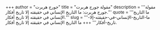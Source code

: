 +++
author = "جورج هربرت"
title = "مقولة جورج هربرت"
description = '''مقولة جورج هربرت: ما التاريخ الإنساني في حقيقته إلا تاريخ أفكار.'''
quote = '''ما التاريخ الإنساني في حقيقته إلا تاريخ أفكار.'''
slug = '''ما-التاريخ-الإنساني-في-حقيقته-إلا-تاريخ-أفكار'''
+++
ما التاريخ الإنساني في حقيقته إلا تاريخ أفكار.
